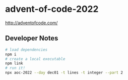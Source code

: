 # advent-of-code-2022
http://adventofcode.com/


## Developer Notes
```sh
# load dependencies
npm i
# create a local executable
npm link
# run it!
npx aoc-2022 --day dec01 -t lines -t integer --part 2
```
